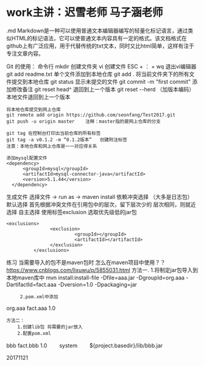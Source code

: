 # work主讲：迟雪老师 马子涵老师  

.md 
    Markdown是一种可以使用普通文本编辑器编写的轻量化标记语言，通过类似HTML的标记语法，它可以使普通文本内容具有一定的格式。该文档格式在github上有广泛应用，用于代替传统的txt文本，同时又比html简单，这样有注于专注文章内容。

Git 的使用：
命令行
    mkdir 创建文件夹
    vi 创建文件
           ESC + ： + wq  退出vi编辑器
    git add readme.txt
            单个文件添加到本地仓库
    git add . 将当前文件夹下的所有文件提交到本地仓库
    git status 显示未提交的文件
    git commit -m "first commit" 添加修改备注
    git reset head^ 退回到上一个版本
    git reset --herd （加版本编码） 本地文件退回到上一个版本
    
    将本地仓库提交到网上仓库
    git remote add origin https://github.com/seonfang/Test2017.git
    git push -u origin master    注释：master指的是网上仓库的分支

    git tag 在控制台打印出当前仓库的所有标签
    git tag -a v0.1.2 -m “0.1.2版本”   创建附注标签
    注意：本地仓库和网上仓库是一一对应得关系

    添加mysql配置文件
    <dependency>
          <groupId>mysql</groupId>
          <artifactId>mysql-connector-java</artifactId>
          <version>5.1.44</version>
      </dependency>
    
生成文件
    选择文件 -> run as -> maven install 
依赖冲突选择
    （大多是日志包）
    默认选择
        首先根据冲突文件在引用包中的层次，留下层次少的
        层次相同，则就近选择
    自主选择
        使用标签exclusion 选取优先级低的jar包

    <exclusions>
                    <exclusion>
                             <groupId></groupId>
                             <artifactId></artifactId>
                    </exclusion>
              </exclusions>


练习 当需要导入的包不是maven包时 怎么在maven项目中使用？？
    https://www.cnblogs.com/lixuwu/p/5855031.html
    方法一.  1.将制定jar包导入到本地maven库中
                mvn install:install-file -Dfile=aaa.jar -DgroupId=org.aaa -DartifactId=fact.aaa -Dversion=1.0 -Dpackaging=jar
            
         2.pom.xml中添加
<dependency>
                <groupId>org.aaa</groupId>
                <artifactId>fact.aaa</artifactId>
                <version>1.0</version>
    </dependency>
        
    方法二：
        1.创建lib包 将需要的jar放入
        2.配置pom.xml 
<dependency>
    <groupId>bbb</groupId>
                   <artifactId>fact.bbb</artifactId>
                   <version>1.0</version>
　　<scope>system</scope>
　　<systemPath>${project.basedir}/lib/bbb.jar</systemPath>
</dependency>


20171121


